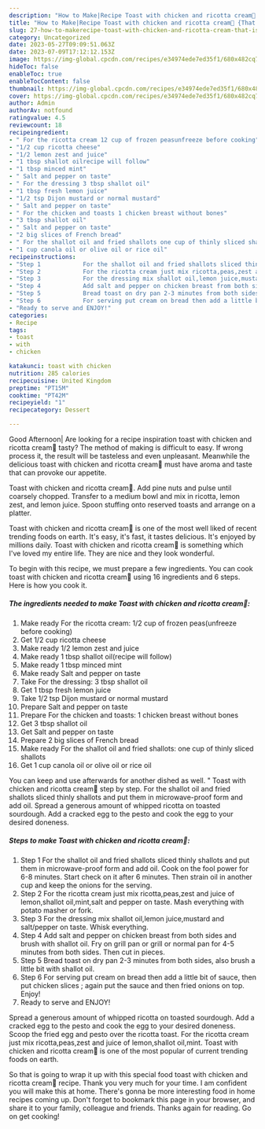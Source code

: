```yaml
---
description: "How to Make|Recipe Toast with chicken and ricotta cream💚 {That is Simple"
title: "How to Make|Recipe Toast with chicken and ricotta cream💚 {That is Simple"
slug: 27-how-to-makerecipe-toast-with-chicken-and-ricotta-cream-that-is-simple
category: Uncategorized
date: 2023-05-27T09:09:51.063Z
date: 2023-07-09T17:12:12.153Z
image: https://img-global.cpcdn.com/recipes/e34974ede7ed35f1/680x482cq70/toast-with-chicken-and-ricotta-cream-recipe-main-photo.jpg
hideToc: false
enableToc: true
enableTocContent: false
thumbnail: https://img-global.cpcdn.com/recipes/e34974ede7ed35f1/680x482cq70/toast-with-chicken-and-ricotta-cream-recipe-main-photo.jpg
cover: https://img-global.cpcdn.com/recipes/e34974ede7ed35f1/680x482cq70/toast-with-chicken-and-ricotta-cream-recipe-main-photo.jpg
author: Admin
authorAv: notfound
ratingvalue: 4.5
reviewcount: 18
recipeingredient:
- " For the ricotta cream 12 cup of frozen peasunfreeze before cooking"
- "1/2 cup ricotta cheese"
- "1/2 lemon zest and juice"
- "1 tbsp shallot oilrecipe will follow"
- "1 tbsp minced mint"
- " Salt and pepper on taste"
- " For the dressing 3 tbsp shallot oil"
- "1 tbsp fresh lemon juice"
- "1/2 tsp Dijon mustard or normal mustard"
- " Salt and pepper on taste"
- " For the chicken and toasts 1 chicken breast without bones"
- "3 tbsp shallot oil"
- " Salt and pepper on taste"
- "2 big slices of French bread"
- " For the shallot oil and fried shallots one cup of thinly sliced shallots"
- "1 cup canola oil or olive oil or rice oil"
recipeinstructions:
- "Step 1            For the shallot oil and fried shallots sliced thinly shallots and put them in microwave-proof form and add oil. Cook on the fool power for 6-8 minutes. Start check on it after 6 minutes. Then strain oil in another cup and keep the onions for the serving."
- "Step 2            For the ricotta cream just mix ricotta,peas,zest and juice of lemon,shallot oil,mint,salt and pepper on taste. Mash everything with potato masher or fork."
- "Step 3            For the dressing mix shallot oil,lemon juice,mustard and salt/pepper on taste. Whisk everything."
- "Step 4            Add salt and pepper on chicken breast from both sides and brush with shallot oil. Fry on grill pan or grill or normal pan for 4-5 minutes from both sides. Then cut in pieces."
- "Step 5            Bread toast on dry pan 2-3 minutes from both sides, also brush a little bit with shallot oil."
- "Step 6            For serving put cream on bread then add a little bit of sauce, then put chicken slices ; again put the sauce and then fried onions on top. Enjoy!"
- "Ready to serve and ENJOY!"
categories:
- Recipe
tags:
- toast
- with
- chicken

katakunci: toast with chicken 
nutrition: 285 calories
recipecuisine: United Kingdom
preptime: "PT15M"
cooktime: "PT42M"
recipeyield: "1"
recipecategory: Dessert

---
```



Good Afternoon| Are looking for a recipe inspiration toast with chicken and ricotta cream💚 tasty? The method of making is difficult to easy. If wrong process it, the result will be tasteless and even unpleasant. Meanwhile the delicious toast with chicken and ricotta cream💚 must have aroma and taste that can provoke our appetite.





Toast with chicken and ricotta cream💚. Add pine nuts and pulse until coarsely chopped. Transfer to a medium bowl and mix in ricotta, lemon zest, and lemon juice. Spoon stuffing onto reserved toasts and arrange on a platter.

Toast with chicken and ricotta cream💚 is one of the most well liked of recent trending foods on earth. It's easy, it's fast, it tastes delicious. It's enjoyed by millions daily. Toast with chicken and ricotta cream💚 is something which I've loved my entire life. They are nice and they look wonderful.


To begin with this recipe, we must prepare a few ingredients. You can cook toast with chicken and ricotta cream💚 using 16 ingredients and 6 steps. Here is how you cook it.

<!--inarticleads1-->

##### The ingredients needed to make Toast with chicken and ricotta cream💚:

1. Make ready  For the ricotta cream: 1/2 cup of frozen peas(unfreeze before cooking)
1. Get 1/2 cup ricotta cheese
1. Make ready 1/2 lemon zest and juice
1. Make ready 1 tbsp shallot oil(recipe will follow)
1. Make ready 1 tbsp minced mint
1. Make ready  Salt and pepper on taste
1. Take  For the dressing: 3 tbsp shallot oil
1. Get 1 tbsp fresh lemon juice
1. Take 1/2 tsp Dijon mustard or normal mustard
1. Prepare  Salt and pepper on taste
1. Prepare  For the chicken and toasts: 1 chicken breast without bones
1. Get 3 tbsp shallot oil
1. Get  Salt and pepper on taste
1. Prepare 2 big slices of French bread
1. Make ready  For the shallot oil and fried shallots: one cup of thinly sliced shallots
1. Get 1 cup canola oil or olive oil or rice oil


You can keep and use afterwards for another dished as well. &#34; Toast with chicken and ricotta cream💚 step by step. For the shallot oil and fried shallots sliced thinly shallots and put them in microwave-proof form and add oil. Spread a generous amount of whipped ricotta on toasted sourdough. Add a cracked egg to the pesto and cook the egg to your desired doneness. 

<!--inarticleads2-->

##### Steps to make Toast with chicken and ricotta cream💚:

1. Step 1            For the shallot oil and fried shallots sliced thinly shallots and put them in microwave-proof form and add oil. Cook on the fool power for 6-8 minutes. Start check on it after 6 minutes. Then strain oil in another cup and keep the onions for the serving.
1. Step 2            For the ricotta cream just mix ricotta,peas,zest and juice of lemon,shallot oil,mint,salt and pepper on taste. Mash everything with potato masher or fork.
1. Step 3            For the dressing mix shallot oil,lemon juice,mustard and salt/pepper on taste. Whisk everything.
1. Step 4            Add salt and pepper on chicken breast from both sides and brush with shallot oil. Fry on grill pan or grill or normal pan for 4-5 minutes from both sides. Then cut in pieces.
1. Step 5            Bread toast on dry pan 2-3 minutes from both sides, also brush a little bit with shallot oil.
1. Step 6            For serving put cream on bread then add a little bit of sauce, then put chicken slices ; again put the sauce and then fried onions on top. Enjoy!
1. Ready to serve and ENJOY!

Spread a generous amount of whipped ricotta on toasted sourdough. Add a cracked egg to the pesto and cook the egg to your desired doneness. Scoop the fried egg and pesto over the ricotta toast. For the ricotta cream just mix ricotta,peas,zest and juice of lemon,shallot oil,mint. Toast with chicken and ricotta cream💚 is one of the most popular of current trending foods on earth. 

So that is going to wrap it up with this special food toast with chicken and ricotta cream💚 recipe. Thank you very much for your time. I am confident you will make this at home. There's gonna be more interesting food in home recipes coming up. Don't forget to bookmark this page in your browser, and share it to your family, colleague and friends. Thanks again for reading. Go on get cooking!
